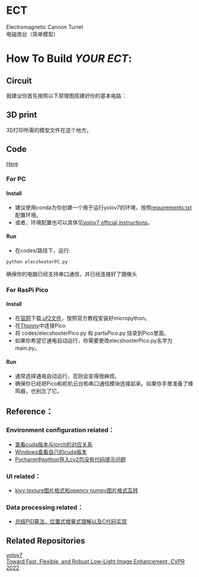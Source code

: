 # ECT
Electromagnetic Cannon Turret  
电磁炮台（简单模型）
# How To Build *YOUR ECT*:  
## Circuit  
我建议你首先按照以下原理图搭建好你的基本电路：  
## 3D print  
3D打印所需的模型文件在这个地方。
## Code  
[Here](https://github.com/NowLoadY/ECT/tree/main/codes)  
### For PC  
#### Install
* 建议使用conda为你创建一个用于运行yolov7的环境，按照[requirements.txt](https://github.com/WongKinYiu/yolov7/blob/main/requirements.txt)配置环境。
* 或者，环境配置也可以具体见[yolov7 official instructions](https://github.com/WongKinYiu/yolov7#installation)。  
#### Run
* 在codes/路径下，运行:
```bash
python elecshooterPC.py
```
确保你的电脑已经支持串口通信，并已经连接好了摄像头  
### For RasPi Pico  
#### Install
* 在[官网](https://pico.org.cn/)下载[.uf2文件](https://www.raspberrypi.org/documentation/pico/getting-started/static/5d8e777377e8dbe23cf36360d6efc727/pico_micropython_20210121.uf2)，按照官方教程安装好micropython。
* 在[Thonny](https://thonny.org/)中连接Pico
* 将 codes/elecshooterPico.py 和 partsPico.py 烧录到Pico里面。
* 如果你希望它通电自动运行，你需要更改elecshooterPico.py名字为main.py。
#### Run  
* 通常选择通电自动运行，否则会变得很麻烦。  
* 确保你已经把Pico和舵机云台和串口通信模块连接起来。如果你手里准备了蜂鸣器，也别忘了它。  
## Reference：  
### Environment configuration related：  
* [查看cuda版本与torch的对应关系](https://blog.csdn.net/JohnJim0/article/details/108688964)  
* [Windows查看自己的cuda版本](https://cloud.tencent.com/developer/article/2031512)  
* [Pycharm中python导入cv2包没有代码提示问题](https://blog.csdn.net/fangzhihuaa/article/details/113903689?spm=1001.2101.3001.6650.1&utm_medium=distribute.pc_relevant.none-task-blog-2~default~CTRLIST~default-1-113903689-blog-122422778.pc_relevant_default&depth_1-utm_source=distribute.pc_relevant.none-task-blog-2~default~CTRLIST~default-1-113903689-blog-122422778.pc_relevant_default&utm_relevant_index=2)
### UI related：
* [kivy texture图片格式和opencv numpy图片格式互转](https://dongfangyou.blog.csdn.net/article/details/105365619)  
### Data processing related：
* [总结PID算法，位置式增量式理解以及C代码实现](https://blog.csdn.net/weixin_43193231/article/details/95194946)  
## Related Repositories  
[yolov7](https://github.com/WongKinYiu/yolov7)  
[Toward Fast, Flexible, and Robust Low-Light Image Enhancement, CVPR 2022](https://github.com/vis-opt-group/SCI)  
